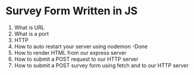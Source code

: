 # Survey Form Written in JS

1. What is URL
2. What is a port
3. HTTP
4. How to auto restart your server using nodemon -Done
5. How to render HTML from our express server
6. How to submit a POST request to our HTTP server
7. How to submit a POST survey form using fetch and to our HTTP server